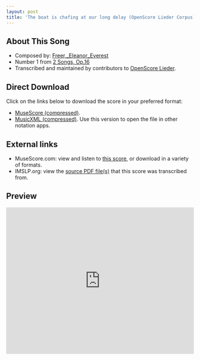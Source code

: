 ```yaml
---
layout: post
title: 'The boat is chafing at our long delay (OpenScore Lieder Corpus)'
---
```


## About This Song

- Composed by: [Freer,_Eleanor_Everest](https://fourscoreandmore.org/openscore/lieder/Freer,_Eleanor_Everest)
- Number 1 from [2 Songs, Op.16](https://fourscoreandmore.org/openscore/lieder/Freer,_Eleanor_Everest/2_Songs,_Op.16)
- Transcribed and maintained by contributors to [OpenScore Lieder].

[OpenScore Lieder]: https://musescore.com/openscore-lieder-corpus

## Direct Download

Click on the links below to download the score in your preferred format:
- [MuseScore (compressed)](https://github.com/openscore/lieder/blob/main/scores/Freer,_Eleanor_Everest/2_Songs,_Op.16/1_The_boat_is_chafing_at_our_long_delay/lc6598624.mscz?raw=true).
- [MusicXML (compressed)](https://github.com/openscore/lieder/blob/main/scores/Freer,_Eleanor_Everest/2_Songs,_Op.16/1_The_boat_is_chafing_at_our_long_delay/lc6598624.mxl?raw=true). Use this version to open the file in other notation apps.

## External links

- MuseScore.com: view and listen to [this score][MuseScore], or download in a variety of formats.
- IMSLP.org: view the [source PDF file(s)][IMSLP] that this score was transcribed from.

[MuseScore]: https://musescore.com/score/6598624
[IMSLP]: https://imslp.org/wiki/Special:ReverseLookup/33081

## Preview

<iframe width="100%" height="394" src="https://musescore.com/openscore-lieder-corpus/scores/6598624/embed" frameborder="0" allowfullscreen allow="autoplay; fullscreen"></iframe>
